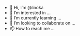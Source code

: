 - 👋 Hi, I’m @linoka
- 👀 I’m interested in ...
- 🌱 I’m currently learning ...
- 💞️ I’m looking to collaborate on ...
- 📫 How to reach me ...

<!---
linoka/linoka is a ✨ special ✨ repository because its `README.md` (this file) appears on your GitHub profile.
You can click the Preview link to take a look at your changes.
--->
